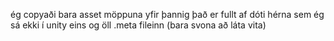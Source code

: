 ég copyaði bara asset möppuna yfir þannig það er fullt af dóti hérna sem ég sá ekki í unity eins og öll .meta fileinn (bara svona að láta vita)